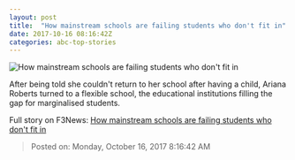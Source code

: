 ```yaml
---
layout: post
title:  "How mainstream schools are failing students who don't fit in"
date: 2017-10-16 08:16:42Z
categories: abc-top-stories
---
```


![How mainstream schools are failing students who don't fit in](http://www.abc.net.au/news/image/9054714-1x1-700x700.jpg)

After being told she couldn't return to her school after having a child, Ariana Roberts turned to a flexible school, the educational institutions filling the gap for marginalised students.


Full story on F3News: [How mainstream schools are failing students who don't fit in](http://www.f3nws.com/n/KuCWdC)

> Posted on: Monday, October 16, 2017 8:16:42 AM
